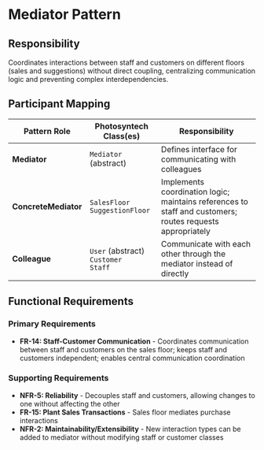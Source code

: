 # Mediator Pattern

## Responsibility
Coordinates interactions between staff and customers on different floors (sales and suggestions) without direct coupling, centralizing communication logic and preventing complex interdependencies.

## Participant Mapping

| Pattern Role | Photosyntech Class(es) | Responsibility |
|--------------|------------------------|----------------|
| **Mediator** | `Mediator` (abstract) | Defines interface for communicating with colleagues |
| **ConcreteMediator** | `SalesFloor`<br>`SuggestionFloor` | Implements coordination logic; maintains references to staff and customers; routes requests appropriately |
| **Colleague** | `User` (abstract)<br>`Customer`<br>`Staff` | Communicate with each other through the mediator instead of directly |

## Functional Requirements

### Primary Requirements
- **FR-14: Staff-Customer Communication** - Coordinates communication between staff and customers on the sales floor; keeps staff and customers independent; enables central communication coordination

### Supporting Requirements
- **NFR-5: Reliability** - Decouples staff and customers, allowing changes to one without affecting the other
- **FR-15: Plant Sales Transactions** - Sales floor mediates purchase interactions
- **NFR-2: Maintainability/Extensibility** - New interaction types can be added to mediator without modifying staff or customer classes
